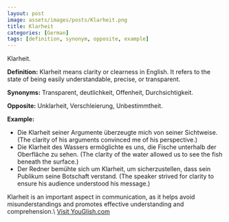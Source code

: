 ```yaml
---
layout: post
image: assets/images/posts/Klarheit.png
title: Klarheit
categories: [German]
tags: [definition, synonym, opposite, example]
---
```


Klarheit.

**Definition:** Klarheit means clarity or clearness in English. It refers to the state of being easily understandable, precise, or transparent. 

**Synonyms:** Transparent, deutlichkeit, Offenheit, Durchsichtigkeit.

**Opposite:** Unklarheit, Verschleierung, Unbestimmtheit.

**Example:** 

- Die Klarheit seiner Argumente überzeugte mich von seiner Sichtweise. (The clarity of his arguments convinced me of his perspective.)
- Die Klarheit des Wassers ermöglichte es uns, die Fische unterhalb der Oberfläche zu sehen. (The clarity of the water allowed us to see the fish beneath the surface.)
- Der Redner bemühte sich um Klarheit, um sicherzustellen, dass sein Publikum seine Botschaft verstand. (The speaker strived for clarity to ensure his audience understood his message.)

Klarheit is an important aspect in communication, as it helps avoid misunderstandings and promotes effective understanding and comprehension.\ <a id="yg-widget-0" class="youglish-widget" data-query="Klarheit" data-lang="german" data-components="8412" data-auto-start="0" data-bkg-color="theme_light" data-title="How%20to%20pronounce%20Klarheit%20in%20German"  rel="nofollow" href="https://youglish.com">Visit YouGlish.com</a><script async src="https://youglish.com/public/emb/widget.js" charset="utf-8"></script>